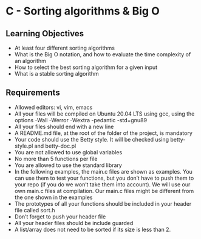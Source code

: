 # C - Sorting algorithms & Big O

## Learning Objectives
* At least four different sorting algorithms
* What is the Big O notation, and how to evaluate the time complexity of an algorithm
* How to select the best sorting algorithm for a given input
* What is a stable sorting algorithm

## Requirements ##
* Allowed editors: vi, vim, emacs
* All your files will be compiled on Ubuntu 20.04 LTS using gcc, using the options -Wall -Werror -Wextra -pedantic -std=gnu89
* All your files should end with a new line
* A README.md file, at the root of the folder of the project, is mandatory
* Your code should use the Betty style. It will be checked using betty-style.pl and betty-doc.pl
* You are not allowed to use global variables
* No more than 5 functions per file
* You are allowed to use the standard library
* In the following examples, the main.c files are shown as examples. You can use them to test your functions, but you don’t have to push them to your repo (if you do we won’t take them into account). We will use our own main.c files at compilation. Our main.c files might be different from the one shown in the examples
* The prototypes of all your functions should be included in your header file called sort.h
* Don’t forget to push your header file
* All your header files should be include guarded
* A list/array does not need to be sorted if its size is less than 2.

